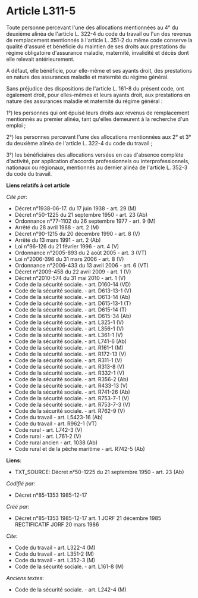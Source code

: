 # Article L311-5

Toute personne percevant l'une des allocations mentionnées au 4° du deuxième alinéa de l'article L. 322-4 du code du travail
ou l'un des revenus de remplacement mentionnés à l'article L. 351-2 du même code conserve la qualité d'assuré et bénéficie du
maintien de ses droits aux prestations du régime obligatoire d'assurance maladie, maternité, invalidité et décès dont elle
relevait antérieurement. 

A défaut, elle bénéficie, pour elle-même et ses ayants droit, des prestations en nature des assurances maladie et maternité
du régime général. 

Sans préjudice des dispositions de l'article L. 161-8 du présent code, ont également droit, pour elles-mêmes et leurs ayants
droit, aux prestations en nature des assurances maladie et maternité du régime général   : 

1°) les personnes qui ont épuisé leurs droits aux revenus de remplacement mentionnés au premier alinéa, tant qu'elles
demeurent à la recherche d'un emploi ; 

2°) les personnes percevant l'une des allocations mentionnées aux 2° et 3° du deuxième alinéa de l'article L. 322-4 du code
du travail ; 

3°) les bénéficiaires des allocations versées en cas d'absence complète d'activité, par application d'accords professionnels
ou interprofessionnels, nationaux ou régionaux, mentionnés au dernier alinéa de l'article L. 352-3 du code du travail.

**Liens relatifs à cet article**

_Cité par_:

  - Décret n°1938-06-17. du 17 juin 1938 - art. 29 (M)
  - Décret n°50-1225 du 21 septembre 1950 - art. 23 (Ab)
  - Ordonnance n°77-1102 du 26 septembre 1977 - art. 9 (M)
  - Arrêté du 28 avril 1988 - art. 2 (M)
  - Décret n°90-1215 du 20 décembre 1990 - art. 8 (V)
  - Arrêté du 13 mars 1991 - art. 2 (Ab)
  - Loi n°96-126 du 21 février 1996 - art. 4 (V)
  - Ordonnance n°2005-893 du 2 août 2005 - art. 3 (VT)
  - Loi n°2006-396 du 31 mars 2006 - art. 8 (V)
  - Ordonnance n°2006-433 du 13 avril 2006 - art. 6 (VT)
  - Décret n°2009-458 du 22 avril 2009 - art. 1 (V)
  - Décret n°2010-574 du 31 mai 2010 - art. 1 (V)
  - Code de la sécurité sociale. - art. D160-14 (VD)
  - Code de la sécurité sociale. - art. D613-13-1 (V)
  - Code de la sécurité sociale. - art. D613-14 (Ab)
  - Code de la sécurité sociale. - art. D615-13-1 (T)
  - Code de la sécurité sociale. - art. D615-14 (T)
  - Code de la sécurité sociale. - art. D615-34 (Ab)
  - Code de la sécurité sociale. - art. L325-1 (V)
  - Code de la sécurité sociale. - art. L356-1 (V)
  - Code de la sécurité sociale. - art. L361-1 (V)
  - Code de la sécurité sociale. - art. L741-6 (Ab)
  - Code de la sécurité sociale. - art. R161-1 (M)
  - Code de la sécurité sociale. - art. R172-13 (V)
  - Code de la sécurité sociale. - art. R311-1 (V)
  - Code de la sécurité sociale. - art. R313-8 (V)
  - Code de la sécurité sociale. - art. R332-1 (V)
  - Code de la sécurité sociale. - art. R356-2 (Ab)
  - Code de la sécurité sociale. - art. R433-13 (V)
  - Code de la sécurité sociale. - art. R741-26 (Ab)
  - Code de la sécurité sociale. - art. R753-7-1 (V)
  - Code de la sécurité sociale. - art. R753-7-3 (V)
  - Code de la sécurité sociale. - art. R762-9 (V)
  - Code du travail - art. L5423-16 (Ab)
  - Code du travail - art. R962-1 (VT)
  - Code rural - art. L742-3 (V)
  - Code rural - art. L761-2 (V)
  - Code rural ancien - art. 1038 (Ab)
  - Code rural et de la pêche maritime - art. R742-5 (Ab)

**Liens**:

  - TXT_SOURCE: Décret n°50-1225 du 21 septembre 1950 - art. 23 (Ab)

_Codifié par_:

  - Décret n°85-1353 1985-12-17

_Créé par_:

  - Décret n°85-1353 1985-12-17 art. 1 JORF 21 décembre 1985 RECTIFICATIF JORF 20 mars 1986

_Cite_:

  - Code du travail - art. L322-4 (M)
  - Code du travail - art. L351-2 (M)
  - Code du travail - art. L352-3 (M)
  - Code de la sécurité sociale. - art. L161-8 (M)

_Anciens textes_:

  - Code de la sécurité sociale. - art. L242-4 (M)
